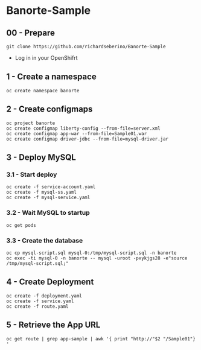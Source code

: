 # Banorte-Sample
## 00 - Prepare
```
git clone https://github.com/richardseberino/Banorte-Sample
```
- Log in in your OpenShifrt

## 1 - Create a namespace
```oc create namespace banorte```

## 2 - Create configmaps
```
oc project banorte
oc create configmap liberty-config --from-file=server.xml
oc create configmap app-war --from-file=Sample01.war
oc create configmap driver-jdbc --from-file=mysql-driver.jar
```

## 3 - Deploy MySQL
### 3.1 - Start deploy
```
oc create -f service-account.yaml
oc create -f mysql-ss.yaml
oc create -f mysql-service.yaml

```
### 3.2 - Wait MySQL to startup
```
oc get pods 
```
### 3.3 - Create the database
```
oc cp mysql-script.sql mysql-0:/tmp/mysql-script.sql -n banorte
oc exec -ti mysql-0 -n banorte -- mysql -uroot -pxykjgs28 -e"source /tmp/mysql-script.sql;"
```

## 4 - Create Deployment
```
oc create -f deployment.yaml
oc create -f service.yaml
oc create -f route.yaml
```

## 5 - Retrieve the App URL
```
oc get route | grep app-sample | awk '{ print "http://"$2 "/Sample01"} '
```

